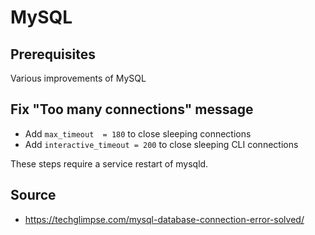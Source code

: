 # MySQL

## Prerequisites

Various improvements of MySQL

## Fix "Too many connections" message

* Add ```max_timeout  = 180``` to close sleeping connections
* Add ```interactive_timeout = 200``` to close sleeping CLI connections

These steps require a service restart of mysqld.

## Source

* <https://techglimpse.com/mysql-database-connection-error-solved/>
